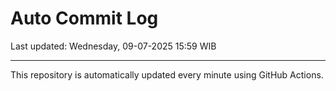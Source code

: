 # Auto Commit Log

Last updated: Wednesday, 09-07-2025 15:59 WIB

---

This repository is automatically updated every minute using GitHub Actions.
